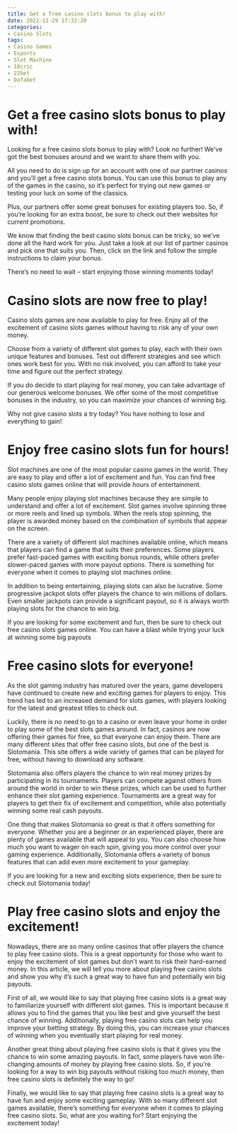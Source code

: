 ```yaml
---
title: Get a free casino slots bonus to play with!
date: 2022-11-29 17:32:20
categories:
- Casino Slots
tags:
- Casino Games
- Esports
- Slot Machine
- 10cric
- 22bet
- Dafabet
---
```



#  Get a free casino slots bonus to play with!

Looking for a free casino slots bonus to play with? Look no further! We’ve got the best bonuses around and we want to share them with you.

All you need to do is sign up for an account with one of our partner casinos and you’ll get a free casino slots bonus. You can use this bonus to play any of the games in the casino, so it’s perfect for trying out new games or testing your luck on some of the classics.

Plus, our partners offer some great bonuses for existing players too. So, if you’re looking for an extra boost, be sure to check out their websites for current promotions.

We know that finding the best casino slots bonus can be tricky, so we’ve done all the hard work for you. Just take a look at our list of partner casinos and pick one that suits you. Then, click on the link and follow the simple instructions to claim your bonus.

There’s no need to wait – start enjoying those winning moments today!

#  Casino slots are now free to play!

Casino slots games are now available to play for free. Enjoy all of the excitement of casino slots games without having to risk any of your own money.

Choose from a variety of different slot games to play, each with their own unique features and bonuses. Test out different strategies and see which ones work best for you. With no risk involved, you can afford to take your time and figure out the perfect strategy.

If you do decide to start playing for real money, you can take advantage of our generous welcome bonuses. We offer some of the most competitive bonuses in the industry, so you can maximize your chances of winning big.

Why not give casino slots a try today? You have nothing to lose and everything to gain!

#  Enjoy free casino slots fun for hours!

Slot machines are one of the most popular casino games in the world. They are easy to play and offer a lot of excitement and fun. You can find free casino slots games online that will provide hours of entertainment.

Many people enjoy playing slot machines because they are simple to understand and offer a lot of excitement. Slot games involve spinning three or more reels and lined up symbols. When the reels stop spinning, the player is awarded money based on the combination of symbols that appear on the screen.

There are a variety of different slot machines available online, which means that players can find a game that suits their preferences. Some players prefer fast-paced games with exciting bonus rounds, while others prefer slower-paced games with more payout options. There is something for everyone when it comes to playing slot machines online.

In addition to being entertaining, playing slots can also be lucrative. Some progressive jackpot slots offer players the chance to win millions of dollars. Even smaller jackpots can provide a significant payout, so it is always worth playing slots for the chance to win big.

If you are looking for some excitement and fun, then be sure to check out free casino slots games online. You can have a blast while trying your luck at winning some big payouts

#  Free casino slots for everyone!

As the slot gaming industry has matured over the years, game developers have continued to create new and exciting games for players to enjoy. This trend has led to an increased demand for slots games, with players looking for the latest and greatest titles to check out.

Luckily, there is no need to go to a casino or even leave your home in order to play some of the best slots games around. In fact, casinos are now offering their games for free, so that everyone can enjoy them. There are many different sites that offer free casino slots, but one of the best is Slotomania. This site offers a wide variety of games that can be played for free, without having to download any software.

Slotomania also offers players the chance to win real money prizes by participating in its tournaments. Players can compete against others from around the world in order to win these prizes, which can be used to further enhance their slot gaming experience. Tournaments are a great way for players to get their fix of excitement and competition, while also potentially winning some real cash payouts.

One thing that makes Slotomania so great is that it offers something for everyone. Whether you are a beginner or an experienced player, there are plenty of games available that will appeal to you. You can also choose how much you want to wager on each spin, giving you more control over your gaming experience. Additionally, Slotomania offers a variety of bonus features that can add even more excitement to your gameplay.

If you are looking for a new and exciting slots experience, then be sure to check out Slotomania today!

#  Play free casino slots and enjoy the excitement!

Nowadays, there are so many online casinos that offer players the chance to play free casino slots. This is a great opportunity for those who want to enjoy the excitement of slot games but don’t want to risk their hard-earned money. In this article, we will tell you more about playing free casino slots and show you why it’s such a great way to have fun and potentially win big payouts.

First of all, we would like to say that playing free casino slots is a great way to familiarize yourself with different slot games. This is important because it allows you to find the games that you like best and give yourself the best chance of winning. Additionally, playing free casino slots can help you improve your betting strategy. By doing this, you can increase your chances of winning when you eventually start playing for real money.

Another great thing about playing free casino slots is that it gives you the chance to win some amazing payouts. In fact, some players have won life-changing amounts of money by playing free casino slots. So, if you’re looking for a way to win big payouts without risking too much money, then free casino slots is definitely the way to go!

Finally, we would like to say that playing free casino slots is a great way to have fun and enjoy some exciting gameplay. With so many different slot games available, there’s something for everyone when it comes to playing free casino slots. So, what are you waiting for? Start enjoying the excitement today!